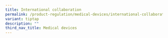 ```yaml
---
title: International collaboration
permalink: /product-regulation/medical-devices/international-collaboration/
variant: tiptap
description: ""
third_nav_title: Medical devices
---
```

<p></p>